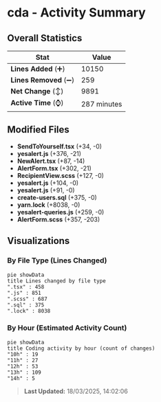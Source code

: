# cda - Activity Summary 

## Overall Statistics

| Stat                   | Value                                                             |
| ---------------------- | ----------------------------------------------------------------- |
| **Lines Added** (➕)   | 10150                                          |
| **Lines Removed** (➖) | 259                                        |
| **Net Change** (↕)    | 9891                |
| **Active Time** (⌚)   | 287 minutes |


## Modified Files
- **SendToYourself.tsx** (+34, -0)
- **yesalert.js** (+376, -21)
- **NewAlert.tsx** (+87, -14)
- **AlertForm.tsx** (+302, -21)
- **RecipientView.scss** (+127, -0)
- **yesalert.js** (+104, -0)
- **yesalert.js** (+91, -0)
- **create-users.sql** (+375, -0)
- **yarn.lock** (+8038, -0)
- **yesalert-queries.js** (+259, -0)
- **AlertForm.scss** (+357, -203)

## Visualizations

### By File Type (Lines Changed)

```mermaid
pie showData
title Lines changed by file type
".tsx" : 458
".js" : 851
".scss" : 687
".sql" : 375
".lock" : 8038
```

### By Hour (Estimated Activity Count)

```mermaid
pie showData
title Coding activity by hour (count of changes)
"10h" : 19
"11h" : 27
"12h" : 53
"13h" : 109
"14h" : 5
```


> **Last Updated:** 18/03/2025, 14:02:06